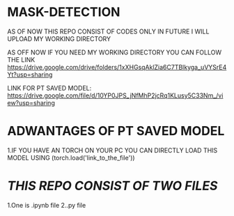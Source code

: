 # MASK-DETECTION

AS OF NOW THIS REPO CONSIST OF CODES ONLY IN FUTURE I WILL UPLOAD MY WORKING DIRECTORY

AS OFF NOW IF YOU NEED MY WORKING DIRECTORY YOU CAN FOLLOW THE LINK https://drive.google.com/drive/folders/1xXHGsqAklZia6C7TBlkyga_uVYSrE4Yt?usp=sharing


LINK FOR PT SAVED MODEL: https://drive.google.com/file/d/10YP0JPS_jNfMhP2jcRq1KLusy5C33Nm_/view?usp=sharing
# ADWANTAGES OF PT SAVED MODEL 
  1.IF YOU HAVE AN TORCH ON YOUR PC YOU CAN DIRECTLY LOAD THIS MODEL USING (torch.load('link_to_the_file'))


# ***THIS REPO CONSIST OF TWO FILES***
  1.One is .ipynb file 
  2..py file

